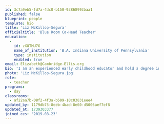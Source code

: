 ```yaml
---
id: 3c7a9eb5-fd7a-4dc0-b150-93868993baa1
published: false
blueprint: people
template: bio
title: 'Liz McKillop-Segura'
officialtitle: 'Blue Room Co-Head Teacher'
education:
  -
    id: zXOTMU7G
    name_of_institution: 'B.A. Indiana University of Pennsylvania'
    type: institution
    enabled: true
email: Elizabeth@Cambridge-Ellis.org
bio: 'I am an experienced early childhood educator and hold a degree in Health and Human Services, with a major in Child and Family Studies. For the past 8 years I served as director of an Early Childhood Program and prior to that also taught for 8 years. I am excited about joining the Blue Room and continuing arts integration in play-based teaching at CES!'
photo: 'Liz McKillop-Segura.jpg'
role:
  - teacher
programs:
  - day
classrooms:
  - af22aa7b-08f2-4f3a-b509-10c03031eee4
updated_by: 1179db75-8eeb-4bad-8e60-d5005aef7ef8
updated_at: 1739303377
joined_ces: '2019-08-23'
---
```

